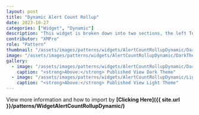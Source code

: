 ```yaml
---
layout: post
title: "Dynamic Alert Count Rollup"
date: 2023-10-27
categories: ["Widget", "Dynamic"]
description: "This widget is broken down into two sections, the left Total Assets is the total area and the right section past the vertical line is where you can get specific. The right section will grow and shrink depending on the data source that is provided."
contributor: "XMPro"
role: "Pattern"
thumbnail: "/assets/images/patterns/widgets/AlertCountRollupDynamic/DarkTheme/AlertCountRollupDynamicPublishedMode.png"
image: "/assets/images/patterns/widgets/AlertCountRollupDynamic/DarkTheme/AlertCountRollupDynamicPublishedMode.png"
gallery:
  - image: "/assets/images/patterns/widgets/AlertCountRollupDynamic/DarkTheme/AlertCountRollupDynamicPublishedMode.png"
    caption: "<strong>Above:</strong> Published View Dark Theme"
  - image: "/assets/images/patterns/widgets/AlertCountRollupDynamic/LightTheme/AlertCountRollupDynamicPublishedMode.png"
    caption: "<strong>Above:</strong> Published View Light Theme"
---
```


View more information and how to import by <strong>[Clicking Here]({{ site.url }}/patterns/WidgetAlertCountRollupDynamic/)</strong>